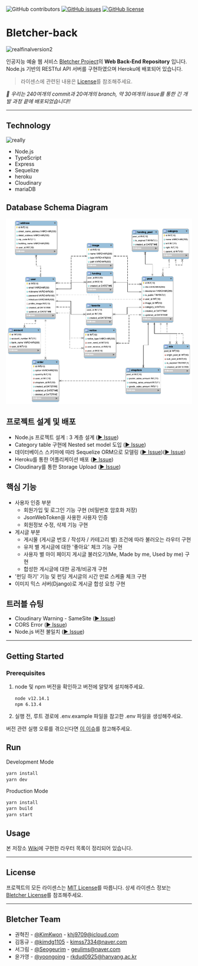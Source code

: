 ![GitHub contributors](https://img.shields.io/github/contributors/Bletcher-Project/bletcher-back?style=for-the-badge) [![GitHub issues](https://img.shields.io/github/issues/Bletcher-Project/bletcher-back?style=for-the-badge)](https://github.com/Bletcher-Project/bletcher-back/issues) [![GitHub license](https://img.shields.io/github/license/Bletcher-Project/bletcher-back?style=for-the-badge)](https://github.com/Bletcher-Project/bletcher-back/blob/main/LICENSE)

# Bletcher-back

![realfinalversion2](https://user-images.githubusercontent.com/22493971/110480555-f6d92400-8129-11eb-8388-acb605aea2a4.jpg)

인공지능 예술 웹 서비스 [Bletcher Project](https://github.com/Bletcher-Project/Bletcher)의 **Web Back-End Repository** 입니다. Node.js 기반의 RESTful API 서버를 구현하였으며 Heroku에 배포되어 있습니다.

> 라이센스에 관련된 내용은 [License](#license)를 참조해주세요.

_👏 우리는 240여개의 commit과 20여개의 branch, 약 30여개의 issue를 통한 긴 개발 과정 끝에 배포되었습니다!!_

---

## Technology

![really](https://user-images.githubusercontent.com/22493971/110477817-f8551d00-8126-11eb-8fad-191ceb4846f9.jpg)

- Node.js
- TypeScript
- Express
- Sequelize
- heroku
- Cloudinary
- mariaDB

## Database Schema Diagram

![Bletcher_21 03 09](README_image/210323.png)

## 프로젝트 설계 및 배포

- Node.js 프로젝트 설계 : 3 계층 설계 ([▶︎ Issue](https://github.com/Bletcher-Project/bletcher-back/issues/8))
- Category table 구현에 Nested set model 도입 ([▶︎ Issue](https://github.com/Bletcher-Project/bletcher-back/issues/7))
- 데이터베이스 스키마에 따라 Sequelize ORM으로 모델링 ([▶︎ Issue](https://github.com/Bletcher-Project/bletcher-back/issues/16))([▶︎ Issue](https://github.com/Bletcher-Project/bletcher-back/issues/10))
- Heroku를 통한 어플리케이션 배포 ([▶︎ Issue](https://github.com/Bletcher-Project/bletcher-back/issues/25))
- Cloudinary를 통한 Storage Upload ([▶︎ Issue](https://github.com/Bletcher-Project/bletcher-back/issues/27))

## 핵심 기능

- 사용자 인증 부분
  - 회원가입 및 로그인 기능 구현 (비밀번호 암호화 저장)
  - JsonWebToken을 사용한 사용자 인증
  - 회원정보 수정, 삭제 기능 구현
- 게시글 부분
  - 게시물 (게시글 번호 / 작성자 / 카테고리 별) 조건에 따라 불러오는 라우터 구현
  - 유저 별 게시글에 대한 '좋아요' 체크 기능 구현
  - 사용자 별 마이 페이지 게시글 불러오기(Me, Made by me, Used by me) 구현
  - 합성한 게시글에 대한 공개/비공개 구현
- '펀딩 하기' 기능 및 펀딩 게시글의 시간 만료 스케줄 체크 구현
- 이미지 믹스 서버(Django)로 게시글 합성 요청 구현

## 트러블 슈팅

- Cloudinary Warning - SameSite ([▶︎ Issue](https://github.com/Bletcher-Project/bletcher-back/issues/33))
- CORS Error ([▶︎ Issue](https://github.com/Bletcher-Project/bletcher-back/issues/29))
- Node.js 버전 불일치 ([▶︎ Issue](https://github.com/Bletcher-Project/bletcher-back/issues/48))

---

## Getting Started

### Prerequisites

1. node 및 npm 버전을 확인하고 버전에 알맞게 설치해주세요.
   ```
   node v12.14.1
   npm 6.13.4
   ```
2. 실행 전, 루트 경로에 .env.example 파일을 참고한 .env 파일을 생성해주세요.

버전 관련 실행 오류를 겪으신다면 [이 이슈](https://github.com/Bletcher-Project/bletcher-back/issues/48)를 참고해주세요.

## Run

Development Mode

```bash
yarn install
yarn dev
```

Production Mode

```bash
yarn install
yarn build
yarn start
```

## Usage

본 저장소 [Wiki](https://github.com/Bletcher-Project/bletcher-back/wiki)에 구현한 라우터 목록이 정리되어 있습니다.

---

## License<a id="license"></a>

프로젝트의 모든 라이센스는 [MIT License](http://opensource.org/licenses/MIT)를 따릅니다. 상세 라이센스 정보는 [Bletcher License](https://github.com/Bletcher-Project/bletcher-back/blob/master/LICENSE)를 참조해주세요.

---

## Bletcher Team

- 권혁진 - [@KimKwon](https://github.com/KimKwon) - khj9709@icloud.com
- 김동규 - [@kimdg1105](https://github.com/kimdg1105) - kimss7334@naver.com
- 서그림 - [@Seogeurim](https://github.com/Seogeurim) - geulims@naver.com
- 윤가영 - [@yoongoing](https://github.com/yoongoing) - rkdud0925@hanyang.ac.kr
